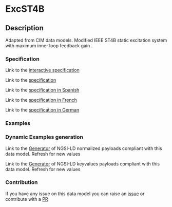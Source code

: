# ExcST4B

## Description 

Adapted from CIM data models. Modified IEEE ST4B static excitation system with maximum inner loop feedback gain .
### Specification

Link to the [interactive specification](https://swagger.lab.fiware.org/?url=https://smart-data-models.github.io/dataModel.EnergyCIM/ExcST4B/swagger.yaml)

Link to the [specification](https://smart-data-models.github.io/dataModel.EnergyCIM/ExcST4B/doc/spec.md)

Link to the [specification in Spanish](https://smart-data-models.github.io/dataModel.EnergyCIM/ExcST4B/doc/spec_ES.md)

Link to the [specification in French](https://smart-data-models.github.io/dataModel.EnergyCIM/ExcST4B/doc/spec_FR.md)

Link to the [specification in German](https://smart-data-models.github.io/dataModel.EnergyCIM/ExcST4B/doc/spec_DE.md)
### Examples
### Dynamic Examples generation

Link to the [Generator](https://smartdatamodels.org/extra/ngsi-ld_generator_v0.92.php?schemaUrl=https://raw.githubusercontent.com/smart-data-models/dataModel.EnergyCIM/master/ExcST4B/schema.json&email=info@smartdatamodels.org) of NGSI-LD normalized payloads compliant with this data model. Refresh for new values

Link to the [Generator](https://smartdatamodels.org/extra/ngsi-ld_generator_keyvalues_v0.92.php?schemaUrl=https://raw.githubusercontent.com/smart-data-models/dataModel.EnergyCIM/master/ExcST4B/schema.json&email=info@smartdatamodels.org) of NGSI-LD keyvalues payloads compliant with this data model. Refresh for new values
### Contribution

 If you have any issue on this data model you can raise an [issue](https://github.com/smart-data-models/dataModel.EnergyCIM/issues)  or contribute with a [PR](https://github.com/smart-data-models/dataModel.EnergyCIM/pulls)